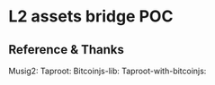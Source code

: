 # L2 assets bridge POC
## Reference & Thanks

Musig2: 
Taproot:
Bitcoinjs-lib:
Taproot-with-bitcoinjs:
